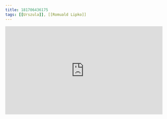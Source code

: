 ```yaml
---
title: 181706436175
tags: [[Urszula]], [[Romuald Lipko]]
---
```

<iframe allow="accelerometer; autoplay; clipboard-write; encrypted-media; gyroscope; picture-in-picture" allowfullscreen="" frameborder="0" height="281" id="youtube_iframe" src="https://www.youtube.com/embed/C9SQcO3Zins?feature=oembed&amp;enablejsapi=1&amp;origin=https://safe.txmblr.com&amp;wmode=opaque" width="500"></iframe>